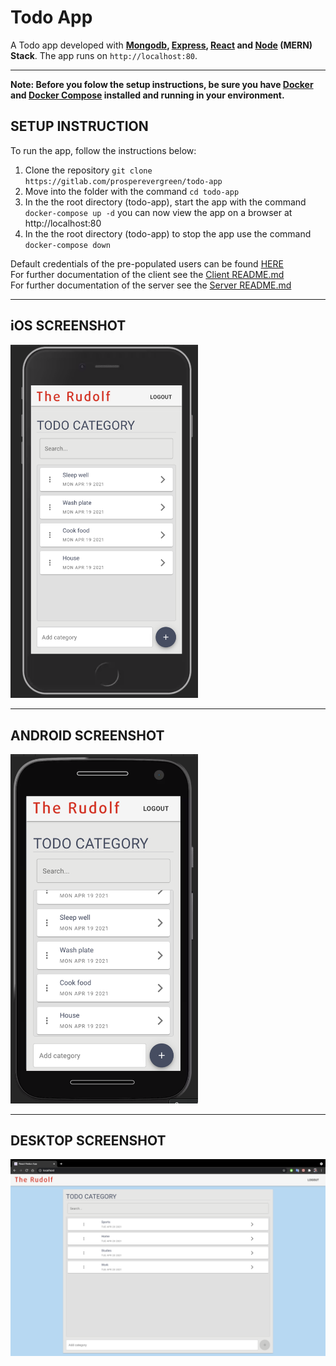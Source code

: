 # Todo App

A Todo app developed with **[Mongodb](https://www.mongodb.com/), [Express](https://expressjs.com/), [React](https://reactjs.org/)  and [Node](https://nodejs.org/en/) (MERN) Stack**. The app runs on `http://localhost:80`.  

*****

**Note: Before you folow the setup instructions, be sure you have [Docker](https://www.docker.com/) and [Docker Compose](https://docs.docker.com/compose/) installed and running in your environment.**  
 
## SETUP INSTRUCTION
To run the app, follow the instructions below:
1. Clone the repository `git clone https://gitlab.com/prosperevergreen/todo-app`
2. Move into the folder with the command `cd todo-app`
3. In the the root directory (todo-app), start the app with the command `docker-compose up -d` 
you can now view the app on a browser at http://localhost:80
4. In the the root directory (todo-app) to stop the app use the command `docker-compose down`

Default credentials of the pre-populated users can be found [HERE](./database/defaultData.js)  
For further documentation of the client see the [Client README.md](client/README.md)  
For further documentation of the server see the [Server README.md](server/README.md)  

******

## iOS SCREENSHOT

<div ><img width="300px" src="./documentation/iOS.png"></div>  

*****

## ANDROID SCREENSHOT

<div><img width="300px" src="./documentation/android.png"></div>

*****

## DESKTOP SCREENSHOT

<div><img width="800px" src="./documentation/desktops.png"></div>
